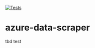 [![Tests](https://github.com/timothymeyers/azure-data-scraper/actions/workflows/unit-test.yml/badge.svg)](https://github.com/timothymeyers/azure-data-scraper/actions/workflows/unit-test.yml)


# azure-data-scraper
tbd test